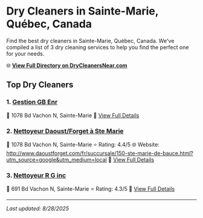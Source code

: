 # Dry Cleaners in Sainte-Marie, Québec, Canada

Find the best dry cleaners in Sainte-Marie, Québec, Canada. We've compiled a list of 3 dry cleaning services to help you find the perfect one for your needs.

🌐 **[View Full Directory on DryCleanersNear.com](https://drycleanersnear.com/city/Canada/Qu%C3%A9bec/Sainte-Marie)**

## Top Dry Cleaners

### 1. [Gestion GB Enr](https://drycleanersnear.com/dryCleaner/68a7cfcd606e51ce7f219c78/gestion-gb-enr)
📍 1078 Bd Vachon N, Sainte-Marie
🔗 [View Full Details](https://drycleanersnear.com/dryCleaner/68a7cfcd606e51ce7f219c78/gestion-gb-enr)

### 2. [Nettoyeur Daoust/Forget à Ste Marie](https://drycleanersnear.com/dryCleaner/68a7cfef606e51ce7f219dff/nettoyeur-daoust-forget-ste-marie)
📍 1078 Bd Vachon N, Sainte-Marie
⭐ Rating: 4.4/5
🌐 Website: http://www.daoustforget.com/fr/succursale/150-ste-marie-de-bauce.html?utm_source=google&utm_medium=local
🔗 [View Full Details](https://drycleanersnear.com/dryCleaner/68a7cfef606e51ce7f219dff/nettoyeur-daoust-forget-ste-marie)

### 3. [Nettoyeur R G inc](https://drycleanersnear.com/dryCleaner/68a7cfb9606e51ce7f2199f3/nettoyeur-r-g-inc)
📍 691 Bd Vachon N, Sainte-Marie
⭐ Rating: 4.3/5
🔗 [View Full Details](https://drycleanersnear.com/dryCleaner/68a7cfb9606e51ce7f2199f3/nettoyeur-r-g-inc)


---

*Last updated: 8/28/2025*
